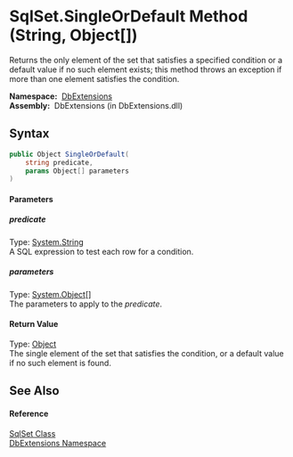 SqlSet.SingleOrDefault Method (String, Object[])
================================================
Returns the only element of the set that satisfies a specified condition or a default value if no such element exists; this method throws an exception if more than one element satisfies the condition.

  **Namespace:**  [DbExtensions][1]  
  **Assembly:**  DbExtensions (in DbExtensions.dll)

Syntax
------

```csharp
public Object SingleOrDefault(
	string predicate,
	params Object[] parameters
)
```

#### Parameters

##### *predicate*
Type: [System.String][2]  
A SQL expression to test each row for a condition.

##### *parameters*
Type: [System.Object][3][]  
The parameters to apply to the *predicate*.

#### Return Value
Type: [Object][3]  
The single element of the set that satisfies the condition, or a default value if no such element is found.

See Also
--------

#### Reference
[SqlSet Class][4]  
[DbExtensions Namespace][1]  

[1]: ../README.md
[2]: http://msdn.microsoft.com/en-us/library/s1wwdcbf
[3]: http://msdn.microsoft.com/en-us/library/e5kfa45b
[4]: README.md